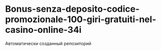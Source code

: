 # Bonus-senza-deposito-codice-promozionale-100-giri-gratuiti-nel-casino-online-34i
Автоматически созданный репозиторий
